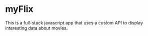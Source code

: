 # myFlix
This is a full-stack javascript app that uses a custom API to display interesting data about movies. 